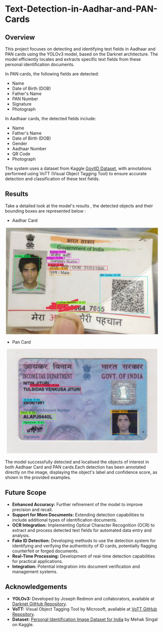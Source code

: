 # Text-Detection-in-Aadhar-and-PAN-Cards
## Overview

This project focuses on detecting and identifying text fields in Aadhaar and PAN cards using the YOLOv3 model, based on the Darknet architecture. The model efficiently locates and extracts specific text fields from these personal identification documents.

In PAN cards, the following fields are detected:
- Name
- Date of Birth (DOB)
- Father's Name
- PAN Number
- Signature
- Photograph

In Aadhaar cards, the detected fields include:
- Name
- Father's Name
- Date of Birth (DOB)
- Gender
- Aadhaar Number
- QR Code
- Photograph

The system uses a dataset from Kaggle [GovtID Dataset](https://www.kaggle.com/datasets/sparsh2002/govtiddataset), with annotations performed using VoTT (Visual Object Tagging Tool) to ensure accurate detection and classification of these text fields.

## Results
Take a detailed look at the model's results , the detected objects and their bounding boxes are represented below :

- Aadhar Card
<p align="center">
  <img src="https://github.com/mahita2104/Text-Detection-in-Aadhar-and-PAN-Cards/blob/main/Results/aadhar_card_test_result.png" />
</p>

- Pan Card
<p align="center">
  <img src="https://github.com/mahita2104/Text-Detection-in-Aadhar-and-PAN-Cards/blob/main/Results/pan_card_test_result.png" />
</p>

The model successfully detected and localised the objects of interest in both Aadhaar Card and PAN cards.Each detection has been annotated directly on the image, displaying the object's label and confidence score, as shown in the provided examples.

## Future Scope

- **Enhanced Accuracy:** Further refinement of the model to improve precision and recall.
- **Support for More Documents:** Extending detection capabilities to include additional types of identification documents.
- **OCR Integration:** Implementing Optical Character Recognition (OCR) to extract and process detected text fields for automated data entry and analysis.
- **Fake ID Detection:** Developing methods to use the detection system for identifying and verifying the authenticity of ID cards, potentially flagging counterfeit or forged documents.
- **Real-Time Processing:** Development of real-time detection capabilities for practical applications.
- **Integration:** Potential integration into document verification and management systems.

## Acknowledgements

- **YOLOv3:** Developed by Joseph Redmon and collaborators, available at [Darknet GitHub Repository](https://github.com/pjreddie/darknet).
- **VoTT:** Visual Object Tagging Tool by Microsoft, available at [VoTT GitHub Repository](https://github.com/microsoft/VoTT).
- **Dataset:** [Personal Identification Image Dataset for India](https://www.kaggle.com/datasets/mehaksingal/personal-identification-image-dataset-for-india) by Mehak Singal on Kaggle.
